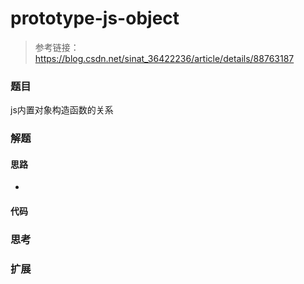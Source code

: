 # prototype-js-object

> 参考链接：https://blog.csdn.net/sinat_36422236/article/details/88763187

### 题目

js内置对象构造函数的关系



### 解题

#### 思路

- 

#### 代码





### 思考



### 扩展